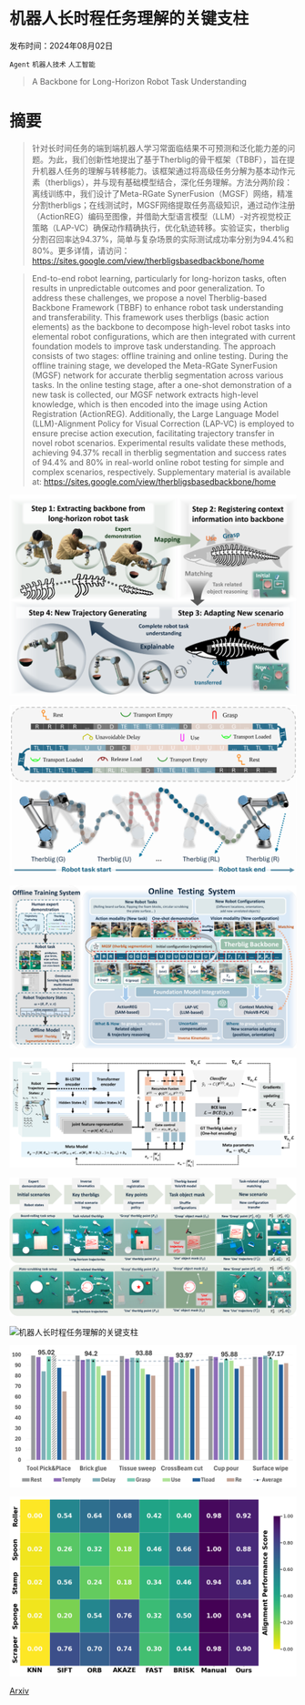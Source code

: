 # 机器人长时程任务理解的关键支柱

发布时间：2024年08月02日

`Agent` `机器人技术` `人工智能`

> A Backbone for Long-Horizon Robot Task Understanding

# 摘要

> 针对长时间任务的端到端机器人学习常面临结果不可预测和泛化能力差的问题。为此，我们创新性地提出了基于Therblig的骨干框架（TBBF），旨在提升机器人任务的理解与转移能力。该框架通过将高级任务分解为基本动作元素（therbligs），并与现有基础模型结合，深化任务理解。方法分两阶段：离线训练中，我们设计了Meta-RGate SynerFusion（MGSF）网络，精准分割therbligs；在线测试时，MGSF网络提取任务高级知识，通过动作注册（ActionREG）编码至图像，并借助大型语言模型（LLM）-对齐视觉校正策略（LAP-VC）确保动作精确执行，优化轨迹转移。实验证实，therblig分割召回率达94.37%，简单与复杂场景的实际测试成功率分别为94.4%和80%。更多详情，请访问：https://sites.google.com/view/therbligsbasedbackbone/home

> End-to-end robot learning, particularly for long-horizon tasks, often results in unpredictable outcomes and poor generalization. To address these challenges, we propose a novel Therblig-based Backbone Framework (TBBF) to enhance robot task understanding and transferability. This framework uses therbligs (basic action elements) as the backbone to decompose high-level robot tasks into elemental robot configurations, which are then integrated with current foundation models to improve task understanding. The approach consists of two stages: offline training and online testing. During the offline training stage, we developed the Meta-RGate SynerFusion (MGSF) network for accurate therblig segmentation across various tasks. In the online testing stage, after a one-shot demonstration of a new task is collected, our MGSF network extracts high-level knowledge, which is then encoded into the image using Action Registration (ActionREG). Additionally, the Large Language Model (LLM)-Alignment Policy for Visual Correction (LAP-VC) is employed to ensure precise action execution, facilitating trajectory transfer in novel robot scenarios. Experimental results validate these methods, achieving 94.37% recall in therblig segmentation and success rates of 94.4% and 80% in real-world online robot testing for simple and complex scenarios, respectively. Supplementary material is available at: https://sites.google.com/view/therbligsbasedbackbone/home

![机器人长时程任务理解的关键支柱](../../../paper_images/2408.01334/x1.png)

![机器人长时程任务理解的关键支柱](../../../paper_images/2408.01334/x2.png)

![机器人长时程任务理解的关键支柱](../../../paper_images/2408.01334/x3.png)

![机器人长时程任务理解的关键支柱](../../../paper_images/2408.01334/x4.png)

![机器人长时程任务理解的关键支柱](../../../paper_images/2408.01334/x5.png)

![机器人长时程任务理解的关键支柱](../../../paper_images/2408.01334/x6.png)

![机器人长时程任务理解的关键支柱](../../../paper_images/2408.01334/Fig7_Therblig_acc.png)

![机器人长时程任务理解的关键支柱](../../../paper_images/2408.01334/Fig8_LLM_benchmark.png)

[Arxiv](https://arxiv.org/abs/2408.01334)